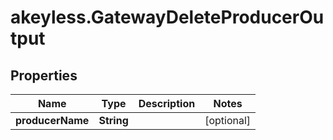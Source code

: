 # akeyless.GatewayDeleteProducerOutput

## Properties

Name | Type | Description | Notes
------------ | ------------- | ------------- | -------------
**producerName** | **String** |  | [optional] 


